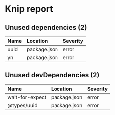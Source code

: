 # Knip report

## Unused dependencies (2)

| Name | Location     | Severity |
| :--- | :----------- | :------- |
| uuid | package.json | error    |
| yn   | package.json | error    |

## Unused devDependencies (2)

| Name            | Location     | Severity |
| :-------------- | :----------- | :------- |
| wait-for-expect | package.json | error    |
| @types/uuid     | package.json | error    |
